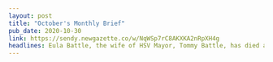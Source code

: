 ```yaml
---
layout: post
title: "October's Monthly Brief"
pub_date: 2020-10-30
link: https://sendy.newgazette.co/w/NqWSp7rC8AKXKA2nRpXH4g
headlines: Eula Battle, the wife of HSV Mayor, Tommy Battle, has died at 65 - HSV Hospital has seen an increase in C-19 admissions this month - HSV Hospital Health System (HH) and Kailos Genetics formed a partnership to provide Assure Sentinel testing for C-19 to North Alabama - HSV Mayor Tommy Battle delivered the 2020 State of the City Address this month - HSV City Schools have returned to in-person classes five days a week - John Meredith won the runoff election for HSV City Council District 5 - The downtown Confederate monument was removed from the Madison Co. Courthouse grounds this month - The Madison City Council has passed a $42M budget for 2020 - Connie Spears is the winner of the runoff election for Madison City Council District 2
---
```

